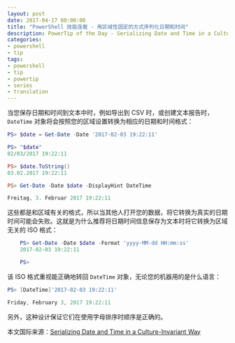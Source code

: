 ```yaml
---
layout: post
date: 2017-04-17 00:00:00
title: "PowerShell 技能连载 - 用区域性固定的方式序列化日期和时间"
description: PowerTip of the Day - Serializing Date and Time in a Culture-Invariant Way
categories:
- powershell
- tip
tags:
- powershell
- tip
- powertip
- series
- translation
---
```

当您保存日期和时间到文本中时，例如导出到 CSV 时，或创建文本报告时，`DateTime` 对象将会按照您的区域设置转换为相应的日期和时间格式：

```powershell
PS> $date = Get-Date -Date '2017-02-03 19:22:11'

PS> "$date"
02/03/2017 19:22:11

PS> $date.ToString()
03.02.2017 19:22:11

PS> Get-Date -Date $date -DisplayHint DateTime

Freitag, 3. Februar 2017 19:22:11
```

这些都是和区域有关的格式，所以当其他人打开您的数据，将它转换为真实的日期时间可能会失败。这就是为什么推荐将日期时间信息保存为文本时将它转换为区域无关的 ISO 格式：

```powershell
    PS> Get-Date -Date $date -Format 'yyyy-MM-dd HH:mm:ss'
    2017-02-03 19:22:11

    PS>
```

该 ISO 格式重视能正确地转回 `DateTime` 对象，无论您的机器用的是什么语言：

```powershell
PS> [DateTime]'2017-02-03 19:22:11'

Friday, February 3, 2017 19:22:11
```

另外，这种设计保证它们在使用字母排序时顺序是正确的。

<!--more-->
本文国际来源：[Serializing Date and Time in a Culture-Invariant Way](http://community.idera.com/powershell/powertips/b/tips/posts/serializing-date-and-time-in-a-culture-invariant-way)
